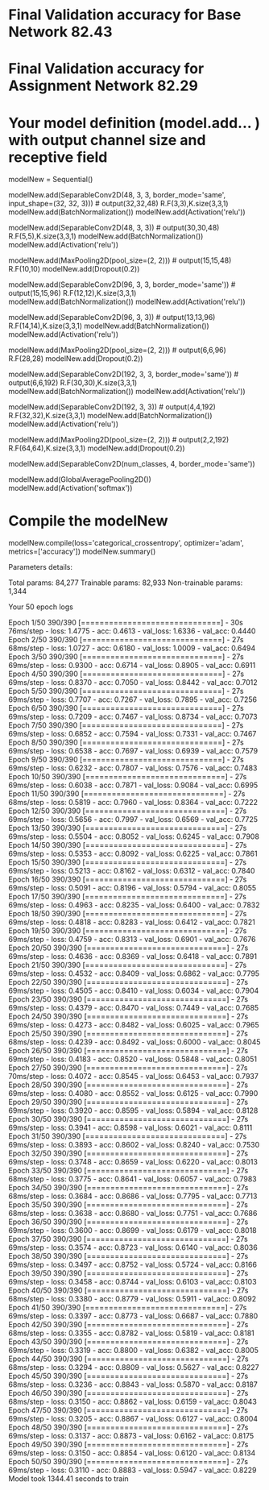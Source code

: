 # Final Validation accuracy for Base Network   82.43

# Final Validation accuracy for Assignment Network    82.29

# Your model definition (model.add... ) with output channel size and receptive field

modelNew = Sequential()

modelNew.add(SeparableConv2D(48, 3, 3, border_mode='same', input_shape=(32, 32, 3)))  # output(32,32,48) R.F(3,3),K.size(3,3,1)
modelNew.add(BatchNormalization()) 
modelNew.add(Activation('relu')) 

modelNew.add(SeparableConv2D(48, 3, 3)) # output(30,30,48) R.F(5,5),K.size(3,3,1)
modelNew.add(BatchNormalization())
modelNew.add(Activation('relu'))

modelNew.add(MaxPooling2D(pool_size=(2, 2))) # output(15,15,48) R.F(10,10)
modelNew.add(Dropout(0.2))

modelNew.add(SeparableConv2D(96, 3, 3, border_mode='same')) # output(15,15,96) R.F(12,12),K.size(3,3,1)
modelNew.add(BatchNormalization())
modelNew.add(Activation('relu'))

modelNew.add(SeparableConv2D(96, 3, 3)) # output(13,13,96) R.F(14,14),K.size(3,3,1)
modelNew.add(BatchNormalization())
modelNew.add(Activation('relu'))

modelNew.add(MaxPooling2D(pool_size=(2, 2))) # output(6,6,96) R.F(28,28)
modelNew.add(Dropout(0.2))

modelNew.add(SeparableConv2D(192, 3, 3, border_mode='same')) # output(6,6,192) R.F(30,30),K.size(3,3,1)
modelNew.add(BatchNormalization())
modelNew.add(Activation('relu'))

modelNew.add(SeparableConv2D(192, 3, 3)) # output(4,4,192) R.F(32,32),K.size(3,3,1)
modelNew.add(BatchNormalization())
modelNew.add(Activation('relu'))

modelNew.add(MaxPooling2D(pool_size=(2, 2))) # output(2,2,192) R.F(64,64),K.size(3,3,1)
modelNew.add(Dropout(0.2))

modelNew.add(SeparableConv2D(num_classes, 4, border_mode='same')) 

modelNew.add(GlobalAveragePooling2D())
modelNew.add(Activation('softmax')) 

# Compile the modelNew
modelNew.compile(loss='categorical_crossentropy', optimizer='adam', metrics=['accuracy'])
modelNew.summary()

Parameters details:

Total params: 84,277
Trainable params: 82,933
Non-trainable params: 1,344

Your 50 epoch logs

Epoch 1/50
390/390 [==============================] - 30s 76ms/step - loss: 1.4775 - acc: 0.4613 - val_loss: 1.6336 - val_acc: 0.4440
Epoch 2/50
390/390 [==============================] - 27s 68ms/step - loss: 1.0727 - acc: 0.6180 - val_loss: 1.0009 - val_acc: 0.6494
Epoch 3/50
390/390 [==============================] - 27s 69ms/step - loss: 0.9300 - acc: 0.6714 - val_loss: 0.8905 - val_acc: 0.6911
Epoch 4/50
390/390 [==============================] - 27s 69ms/step - loss: 0.8370 - acc: 0.7050 - val_loss: 0.8442 - val_acc: 0.7012
Epoch 5/50
390/390 [==============================] - 27s 69ms/step - loss: 0.7707 - acc: 0.7267 - val_loss: 0.7895 - val_acc: 0.7256
Epoch 6/50
390/390 [==============================] - 27s 69ms/step - loss: 0.7209 - acc: 0.7467 - val_loss: 0.8734 - val_acc: 0.7073
Epoch 7/50
390/390 [==============================] - 27s 69ms/step - loss: 0.6852 - acc: 0.7594 - val_loss: 0.7331 - val_acc: 0.7467
Epoch 8/50
390/390 [==============================] - 27s 69ms/step - loss: 0.6538 - acc: 0.7697 - val_loss: 0.6939 - val_acc: 0.7579
Epoch 9/50
390/390 [==============================] - 27s 69ms/step - loss: 0.6232 - acc: 0.7807 - val_loss: 0.7576 - val_acc: 0.7483
Epoch 10/50
390/390 [==============================] - 27s 69ms/step - loss: 0.6038 - acc: 0.7871 - val_loss: 0.9084 - val_acc: 0.6995
Epoch 11/50
390/390 [==============================] - 27s 68ms/step - loss: 0.5819 - acc: 0.7960 - val_loss: 0.8364 - val_acc: 0.7222
Epoch 12/50
390/390 [==============================] - 27s 69ms/step - loss: 0.5656 - acc: 0.7997 - val_loss: 0.6569 - val_acc: 0.7725
Epoch 13/50
390/390 [==============================] - 27s 69ms/step - loss: 0.5504 - acc: 0.8052 - val_loss: 0.6245 - val_acc: 0.7908
Epoch 14/50
390/390 [==============================] - 27s 69ms/step - loss: 0.5353 - acc: 0.8092 - val_loss: 0.6225 - val_acc: 0.7861
Epoch 15/50
390/390 [==============================] - 27s 69ms/step - loss: 0.5213 - acc: 0.8162 - val_loss: 0.6312 - val_acc: 0.7840
Epoch 16/50
390/390 [==============================] - 27s 69ms/step - loss: 0.5091 - acc: 0.8196 - val_loss: 0.5794 - val_acc: 0.8055
Epoch 17/50
390/390 [==============================] - 27s 69ms/step - loss: 0.4963 - acc: 0.8235 - val_loss: 0.6400 - val_acc: 0.7832
Epoch 18/50
390/390 [==============================] - 27s 69ms/step - loss: 0.4818 - acc: 0.8283 - val_loss: 0.6412 - val_acc: 0.7821
Epoch 19/50
390/390 [==============================] - 27s 69ms/step - loss: 0.4759 - acc: 0.8313 - val_loss: 0.6901 - val_acc: 0.7676
Epoch 20/50
390/390 [==============================] - 27s 69ms/step - loss: 0.4636 - acc: 0.8369 - val_loss: 0.6418 - val_acc: 0.7891
Epoch 21/50
390/390 [==============================] - 27s 69ms/step - loss: 0.4532 - acc: 0.8409 - val_loss: 0.6862 - val_acc: 0.7795
Epoch 22/50
390/390 [==============================] - 27s 69ms/step - loss: 0.4505 - acc: 0.8410 - val_loss: 0.6034 - val_acc: 0.7904
Epoch 23/50
390/390 [==============================] - 27s 69ms/step - loss: 0.4379 - acc: 0.8470 - val_loss: 0.7449 - val_acc: 0.7685
Epoch 24/50
390/390 [==============================] - 27s 69ms/step - loss: 0.4273 - acc: 0.8482 - val_loss: 0.6025 - val_acc: 0.7965
Epoch 25/50
390/390 [==============================] - 27s 68ms/step - loss: 0.4239 - acc: 0.8492 - val_loss: 0.6000 - val_acc: 0.8045
Epoch 26/50
390/390 [==============================] - 27s 69ms/step - loss: 0.4183 - acc: 0.8520 - val_loss: 0.5848 - val_acc: 0.8051
Epoch 27/50
390/390 [==============================] - 27s 70ms/step - loss: 0.4072 - acc: 0.8545 - val_loss: 0.6453 - val_acc: 0.7937
Epoch 28/50
390/390 [==============================] - 27s 69ms/step - loss: 0.4080 - acc: 0.8552 - val_loss: 0.6125 - val_acc: 0.7990
Epoch 29/50
390/390 [==============================] - 27s 69ms/step - loss: 0.3920 - acc: 0.8595 - val_loss: 0.5894 - val_acc: 0.8128
Epoch 30/50
390/390 [==============================] - 27s 69ms/step - loss: 0.3941 - acc: 0.8598 - val_loss: 0.6021 - val_acc: 0.8111
Epoch 31/50
390/390 [==============================] - 27s 69ms/step - loss: 0.3893 - acc: 0.8602 - val_loss: 0.8240 - val_acc: 0.7530
Epoch 32/50
390/390 [==============================] - 27s 69ms/step - loss: 0.3748 - acc: 0.8659 - val_loss: 0.6220 - val_acc: 0.8013
Epoch 33/50
390/390 [==============================] - 27s 68ms/step - loss: 0.3775 - acc: 0.8641 - val_loss: 0.6057 - val_acc: 0.7983
Epoch 34/50
390/390 [==============================] - 27s 68ms/step - loss: 0.3684 - acc: 0.8686 - val_loss: 0.7795 - val_acc: 0.7713
Epoch 35/50
390/390 [==============================] - 27s 68ms/step - loss: 0.3638 - acc: 0.8680 - val_loss: 0.7751 - val_acc: 0.7686
Epoch 36/50
390/390 [==============================] - 27s 69ms/step - loss: 0.3600 - acc: 0.8699 - val_loss: 0.6179 - val_acc: 0.8018
Epoch 37/50
390/390 [==============================] - 27s 69ms/step - loss: 0.3574 - acc: 0.8723 - val_loss: 0.6140 - val_acc: 0.8036
Epoch 38/50
390/390 [==============================] - 27s 69ms/step - loss: 0.3497 - acc: 0.8752 - val_loss: 0.5724 - val_acc: 0.8166
Epoch 39/50
390/390 [==============================] - 27s 69ms/step - loss: 0.3458 - acc: 0.8744 - val_loss: 0.6103 - val_acc: 0.8103
Epoch 40/50
390/390 [==============================] - 27s 68ms/step - loss: 0.3380 - acc: 0.8779 - val_loss: 0.5911 - val_acc: 0.8092
Epoch 41/50
390/390 [==============================] - 27s 69ms/step - loss: 0.3397 - acc: 0.8773 - val_loss: 0.6687 - val_acc: 0.7880
Epoch 42/50
390/390 [==============================] - 27s 68ms/step - loss: 0.3355 - acc: 0.8782 - val_loss: 0.5819 - val_acc: 0.8181
Epoch 43/50
390/390 [==============================] - 27s 69ms/step - loss: 0.3319 - acc: 0.8800 - val_loss: 0.6382 - val_acc: 0.8005
Epoch 44/50
390/390 [==============================] - 27s 68ms/step - loss: 0.3294 - acc: 0.8809 - val_loss: 0.5627 - val_acc: 0.8227
Epoch 45/50
390/390 [==============================] - 27s 68ms/step - loss: 0.3236 - acc: 0.8843 - val_loss: 0.5870 - val_acc: 0.8187
Epoch 46/50
390/390 [==============================] - 27s 68ms/step - loss: 0.3150 - acc: 0.8862 - val_loss: 0.6159 - val_acc: 0.8043
Epoch 47/50
390/390 [==============================] - 27s 69ms/step - loss: 0.3205 - acc: 0.8867 - val_loss: 0.6127 - val_acc: 0.8004
Epoch 48/50
390/390 [==============================] - 27s 69ms/step - loss: 0.3137 - acc: 0.8873 - val_loss: 0.6162 - val_acc: 0.8175
Epoch 49/50
390/390 [==============================] - 27s 69ms/step - loss: 0.3150 - acc: 0.8854 - val_loss: 0.6120 - val_acc: 0.8134
Epoch 50/50
390/390 [==============================] - 27s 69ms/step - loss: 0.3110 - acc: 0.8883 - val_loss: 0.5947 - val_acc: 0.8229
Model took 1344.41 seconds to train
